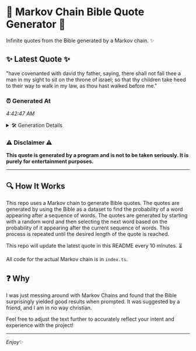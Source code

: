 # 📖 Markov Chain Bible Quote Generator 📖

Infinite quotes from the Bible generated by a Markov chain. ✨

## ✨ Latest Quote ✨
"have covenanted with david thy father, saying, there shall not fail thee a man in my sight to sit on the throne of israel; so that thy children take heed to their way to walk in my law, as thou hast walked before me."

### ⏰ Generated At
*4:42:47 AM*

<details>
    <summary>🛠️ Generation Details</summary>
    <p>
        <strong>🌱 Seed:</strong> have<br>
        <strong>🔄 Iterations:</strong> 43<br>
        <strong>📜 Context History:</strong><br>[ have ]: covenanted<br>[ have, covenanted ]: with<br>[ have, covenanted, with ]: david<br>[ have, covenanted, with, david ]: thy<br>[ have, covenanted, with, david, thy ]: father,<br>[ have, covenanted, with, david, thy, father, ]: saying,<br>[ covenanted, with, david, thy, father,, saying, ]: there<br>[ with, david, thy, father,, saying,, there ]: shall<br>[ david, thy, father,, saying,, there, shall ]: not<br>[ thy, father,, saying,, there, shall, not ]: fail<br>[ father,, saying,, there, shall, not, fail ]: thee<br>[ saying,, there, shall, not, fail, thee ]: a<br>[ there, shall, not, fail, thee, a ]: man<br>[ shall, not, fail, thee, a, man ]: in<br>[ not, fail, thee, a, man, in ]: my<br>[ fail, thee, a, man, in, my ]: sight<br>[ thee, a, man, in, my, sight ]: to<br>[ a, man, in, my, sight, to ]: sit<br>[ man, in, my, sight, to, sit ]: on<br>[ in, my, sight, to, sit, on ]: the<br>[ my, sight, to, sit, on, the ]: throne<br>[ sight, to, sit, on, the, throne ]: of<br>[ to, sit, on, the, throne, of ]: israel;<br>[ sit, on, the, throne, of, israel; ]: so<br>[ on, the, throne, of, israel;, so ]: that<br>[ the, throne, of, israel;, so, that ]: thy<br>[ throne, of, israel;, so, that, thy ]: children<br>[ of, israel;, so, that, thy, children ]: take<br>[ israel;, so, that, thy, children, take ]: heed<br>[ so, that, thy, children, take, heed ]: to<br>[ that, thy, children, take, heed, to ]: their<br>[ thy, children, take, heed, to, their ]: way<br>[ children, take, heed, to, their, way ]: to<br>[ take, heed, to, their, way, to ]: walk<br>[ heed, to, their, way, to, walk ]: in<br>[ to, their, way, to, walk, in ]: my<br>[ their, way, to, walk, in, my ]: law,<br>[ way, to, walk, in, my, law, ]: as<br>[ to, walk, in, my, law,, as ]: thou<br>[ walk, in, my, law,, as, thou ]: hast<br>[ in, my, law,, as, thou, hast ]: walked<br>[ my, law,, as, thou, hast, walked ]: before<br>[ law,, as, thou, hast, walked, before ]: me.<br>
    </p>
</details>

### ⚠️ Disclaimer ⚠️
**This quote is generated by a program and is not to be taken seriously. It is purely for entertainment purposes.**

---

## 🔍 How It Works

This repo uses a Markov chain to generate Bible quotes. The quotes are generated by using the Bible as a dataset to find the probability of a word appearing after a sequence of words. The quotes are generated by starting with a random word and then selecting the next word based on the probability of it appearing after the current sequence of words. This process is repeated until the desired length of the quote is reached.

This repo will update the latest quote in this README every 10 minutes. ⏳

All code for the actual Markov chain is in `index.ts`.

## ❓ Why

I was just messing around with Markov Chains and found that the Bible surprisingly yielded good results when prompted. 
It was suggested by a friend, and I am in no way christian.

Feel free to adjust the text further to accurately reflect your intent and experience with the project!

---

*Enjoy*✨
